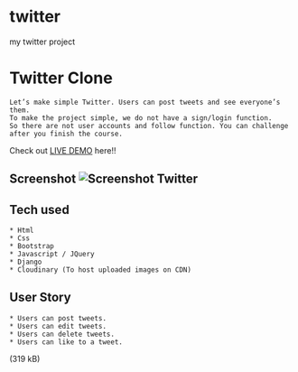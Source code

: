 # twitter
my twitter project
# Twitter Clone
```
Let’s make simple Twitter. Users can post tweets and see everyone’s them.
To make the project simple, we do not have a sign/login function.
So there are not user accounts and follow function. You can challenge after you finish the course.
```
Check out [LIVE DEMO](https://TwitterClone.freelancekia817.repl.co) here!!
## Screenshot ![Screenshot Twitter](https://user-images.githubusercontent.com/114971204/210931686-2e50564c-0c26-41ef-b85c-48bca499dbc3.jpg)

## Tech used
```
* Html
* Css
* Bootstrap
* Javascript / JQuery
* Django
* Cloudinary (To host uploaded images on CDN)
```
## User Story
```
* Users can post tweets.
* Users can edit tweets.
* Users can delete tweets.
* Users can like to a tweet.
```
(319 kB)
